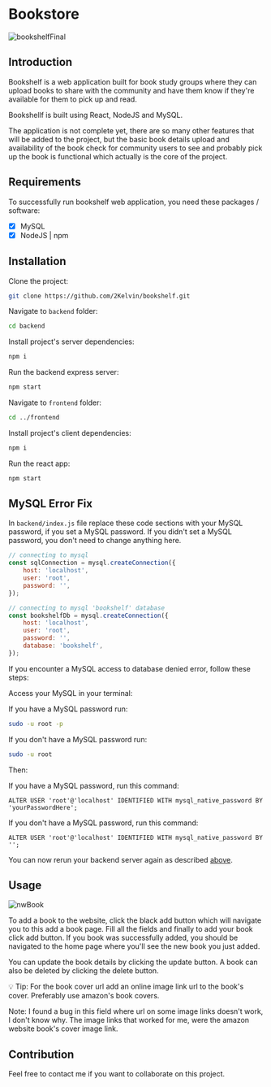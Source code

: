 # Bookstore

![bookshelfFinal](https://github.com/2Kelvin/bookshelf/assets/85868026/13d7928d-3603-45d7-b714-3f9cee878b7b)

## Introduction

Bookshelf is a web application built for book study groups where they can upload books to share with the community and have them know if they're available for them to pick up and read.

Bookshellf is built using React, NodeJS and MySQL.

The application is not complete yet, there are so many other features that will be added to the project, but the basic book details upload and availability of the book check for community users to see and probably pick up the book is functional which actually is the core of the project.

## Requirements

To successfully run bookshelf web application, you need these packages / software:

- [x] MySQL
- [x] NodeJS | npm

## Installation

Clone the project:

```sh
git clone https://github.com/2Kelvin/bookshelf.git
```

Navigate to `backend` folder:

```sh
cd backend
```

Install project's server dependencies:

```sh
npm i
```

Run the backend express server:

```sh
npm start
```

Navigate to `frontend` folder:

```sh
cd ../frontend
```

Install project's client dependencies:

```sh
npm i
```

Run the react app:

```sh
npm start
```

## MySQL Error Fix

In `backend/index.js` file replace these code sections with your MySQL password, if you set a MySQL password. If you didn't set a MySQL password, you don't need to change anything here.

```javascript
// connecting to mysql
const sqlConnection = mysql.createConnection({
    host: 'localhost',
    user: 'root',
    password: '',
});
```

```javascript
// connecting to mysql 'bookshelf' database
const bookshelfDb = mysql.createConnection({
    host: 'localhost',
    user: 'root',
    password: '',
    database: 'bookshelf',
});
```

If you encounter a MySQL access to database denied error, follow these steps:

Access your MySQL in your terminal:

If you have a MySQL password run:
```sh
sudo -u root -p
```

If you don't have a MySQL password run:
```sh
sudo -u root
```

Then:

If you have a MySQL password, run this command:

```mysql
ALTER USER 'root'@'localhost' IDENTIFIED WITH mysql_native_password BY 'yourPasswordHere';
```

If you don't have a MySQL password, run this command:

```mysql
ALTER USER 'root'@'localhost' IDENTIFIED WITH mysql_native_password BY '';
```

You can now rerun your backend server again as described [above](##installation).

## Usage

![nwBook](https://github.com/2Kelvin/bookshelf/assets/85868026/39f04c2c-3543-4ebc-85f3-76d8ff773644)

To add a book to the website, click the black add button which will navigate you to this add a book page. Fill all the fields and finally to add your book click add button. If you book was successfully added, you should be navigated to the home page where you'll see the new book you just added.

You can update the book details by clicking the update button. A book can also be deleted by clicking the delete button.

:bulb: Tip: For the book cover url add an online image link url to the book's cover. Preferably use amazon's book covers.

Note: I found a bug in this field where url on some image links doesn't work, I don't know why. The image links that worked for me, were the amazon website book's cover image link.

## Contribution

Feel free to contact me if you want to collaborate on this project.
